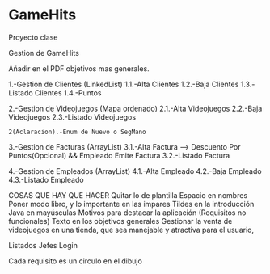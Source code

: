 # GameHits
Proyecto clase

Gestion de GameHits

Añadir en el PDF objetivos mas generales.


1.-Gestion de Clientes (LinkedList)
	1.1.-Alta Clientes
	1.2.-Baja Clientes
	1.3.-Listado Clientes
	1.4.-Puntos	

2.-Gestion de Videojuegos (Mapa ordenado)
	2.1.-Alta Videojuegos
	2.2.-Baja Videojuegos
	2.3.-Listado Videojuegos
	
	2(Aclaracion).-Enum de Nuevo o SegMano

3.-Gestion de Facturas  (ArrayList)
	3.1.-Alta Factura --> Descuento Por Puntos(Opcional) && Empleado Emite Factura
	3.2.-Listado Factura

4.-Gestion de Empleados (ArrayList)
	4.1.-Alta Empleado
	4.2.-Baja Empleado
	4.3.-Listado Empleado


COSAS QUE HAY QUE HACER
Quitar lo de plantilla
Espacio en nombres 
Poner modo libro, y lo importante en las impares
Tildes en la introducción 
Java en mayúsculas 
Motivos para destacar la aplicación 
(Requisitos no funcionales)
Texto en los objetivos generales 
Gestionar la venta de videojuegos en una tienda, que sea manejable y atractiva para el usuario,

Listados
Jefes 
Login 

Cada requisito es un circulo en el dibujo 


 
